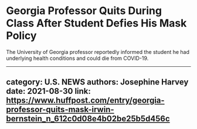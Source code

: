 # Georgia Professor Quits During Class After Student Defies His Mask Policy

The University of Georgia professor reportedly informed the student he had underlying health conditions and could die from COVID-19.

---
category: U.S. NEWS
authors: Josephine Harvey
date: 2021-08-30
link: https://www.huffpost.com/entry/georgia-professor-quits-mask-irwin-bernstein_n_612c0d08e4b02be25b5d456c
---
